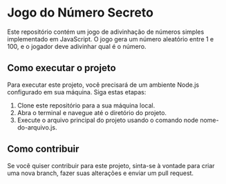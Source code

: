 # Jogo do Número Secreto

Este repositório contém um jogo de adivinhação de números simples implementado em JavaScript. O jogo gera um número aleatório entre 1 e 100, e o jogador deve adivinhar qual é o número.

## Como executar o projeto
Para executar este projeto, você precisará de um ambiente Node.js configurado em sua máquina. Siga estas etapas:

1. Clone este repositório para a sua máquina local.
2. Abra o terminal e navegue até o diretório do projeto.
3. Execute o arquivo principal do projeto usando o comando node nome-do-arquivo.js.

## Como contribuir
Se você quiser contribuir para este projeto, sinta-se à vontade para criar uma nova branch, fazer suas alterações e enviar um pull request.